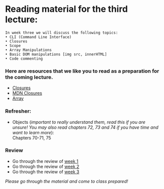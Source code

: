 # Reading material for the third lecture:

```
In week three we will discuss the following topics:
• CLI (Command Line Interface)
• Closures 
• Scope
• Array Manipulations 
• Basic DOM manipulations [img src, innerHTML]
• Code commenting
```

### Here are resources that we like you to read as a preparation for the coming lecture. 

- [Closures](http://javascriptissexy.com/understand-javascript-closures-with-ease/)
- [MDN Closures](https://developer.mozilla.org/en/docs/Web/JavaScript/Closures)
- [Array](https://developer.mozilla.org/en-US/docs/Web/JavaScript/Reference/Global_Objects/Array/prototype)


### Refresher:
* Objects (*important to really understand them, read this if you are unsure! You may also read chapters 72, 73 and 74 if you have time and want to learn more*):</br>
Chapters 70-71, 75


### Review
- Go through the review of [week 1](https://github.com/HackYourFuture/JavaScript/blob/master/Week1/REVIEW.md)
- Go through the review of [week 2](https://github.com/HackYourFuture/JavaScript/blob/master/Week2/REVIEW.md)
- Go through the review of [week 3](https://github.com/HackYourFuture/JavaScript/blob/master/Week3/REVIEW.md)

_Please go through the material and come to class prepared!_




